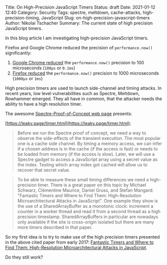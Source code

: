 Title: On High-Precision JavaScript Timers
Status: draft
Date: 2021-01-12 12:40
Category: Security
Tags: spectre, meltdown, cache-attacks, high-precision-timing, JavaScript
Slug: on-high-precision-javascript-timers
Author: Nikolai Tschacher
Summary: The current state of high precision JavaScript timers.

In this blog article I am investigating high-precision JavaScript timers.

Firefox and Google Chrome reduced the precision of `performance.now()` significantly:

1. [Google Chrome reduced](https://developer.chrome.com/blog/cross-origin-isolated-hr-timers/) the `performance.now()` precision to 100 microseconds (`100µs` or `0.1ms`)
1. [Firefox reduced](https://developer.mozilla.org/en-US/docs/Web/API/Performance/now#reduced_time_precision) the `performance.now()` precision to 1000 microseconds (`1000µs` or `1ms`)


High precision timers are used to launch side-channel and timing attacks. In recent years, low level vulnerabilities such as Spectre, Meltdown, Rowhammer emerged. They all have in common, that the attacker needs the ability to have a high resolution timer. 

The awesome [Spectre-Proof-of-Concept web page](https://security.googleblog.com/2021/03/a-spectre-proof-of-concept-for-spectre.html) presents:

[https://leaky.page/timer.html](https://leaky.page/timer.html):

> Before we run the Spectre proof of concept, we need a way to observe the side-effects of the transient execution. The most popular one is a cache side channel. By timing a memory access, we can infer if a chosen address is in the cache (if the access is fast) or needs to be loaded from memory (if the access is slow). Later, we will use a Spectre gadget to access a JavaScript array using a secret value as the index. Testing which array index got cached will allow us to recover that secret value.

> To be able to measure these small timing differences we need a high-precision timer. There is a great paper on this topic by Michael Schwarz, Clémentine Maurice, Daniel Gruss, and Stefan Mangard: "Fantastic Timers and Where to Find Them: High-Resolution Microarchitectural Attacks in JavaScript". One example they show is the use of a SharedArrayBuffer as a monotonic clock: increment a counter in a worker thread and read it from a second thread as a high precision timestamp. SharedArrayBuffers in particular are nowadays only available if the site is cross-origin isolated but there are many more timers described in that paper.

So my first idea is to try to make use of the high precision timers presented in the above cited paper from early 2017: [Fantastic Timers and Where to Find Them: High-Resolution Microarchitectural Attacks in JavaScript](https://pure.tugraz.at/ws/portalfiles/portal/17611474/fantastictimers.pdf).

Do they still work?